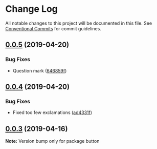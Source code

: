 # Change Log

All notable changes to this project will be documented in this file.
See [Conventional Commits](https://conventionalcommits.org) for commit guidelines.

## [0.0.5](https://github.com/melcor76/angular-libs/compare/button@0.0.4...button@0.0.5) (2019-04-20)


### Bug Fixes

* Question mark ([646859f](https://github.com/melcor76/angular-libs/commit/646859f))





## [0.0.4](https://github.com/melcor76/angular-libs/compare/button@0.0.3...button@0.0.4) (2019-04-20)


### Bug Fixes

* Fixed too few exclamations ([ad4331f](https://github.com/melcor76/angular-libs/commit/ad4331f))





## [0.0.3](https://github.com/melcor76/angular-libs/compare/button@0.0.2...button@0.0.3) (2019-04-16)

**Note:** Version bump only for package button
